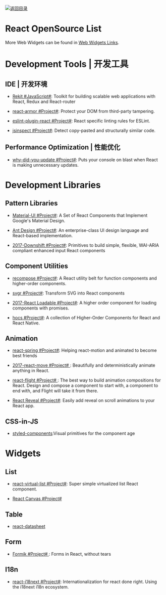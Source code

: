 [![返回目录](https://user-images.githubusercontent.com/5803001/38079637-ff0abcf0-3371-11e8-9b76-ad651620afc7.jpg)](https://github.com/wxyyxc1992/Awesome-Lists)

# React OpenSource List

More Web Widgets can be found in [Web Widgets Links](https://github.com/wxyyxc1992/Awesome-Lists/blob/master/Web/Widgets/Web-Widgets-List.md).

# Development Tools | 开发工具

## IDE | 开发环境

- [Rekit #JavaScript#](https://github.com/supnate/rekit): Toolkit for building scalable web applications with React, Redux and React-router

- [react-armor #Project#](https://github.com/elierotenberg/react-armor): Protect your DOM from third-party tampering.

- [eslint-plugin-react #Project#](https://parg.co/b11): React specific linting rules for ESLint.

- [jsinspect #Project#](https://github.com/danielstjules/jsinspect): Detect copy-pasted and structurally similar code.

## Performance Optimization | 性能优化

- [why-did-you-update #Project#](https://github.com/garbles/why-did-you-update): Puts your console on blast when React is making unnecessary updates.

# Development Libraries

## Pattern Libraries

- [Material-UI #Project#](http://www.material-ui.com/#/): A Set of React Components that Implement Google's Material Design.

* [Ant Design #Project#](https://www.hugedomains.com/domain_profile.cfm?d=ant-design&e=com): An enterprise-class UI design language and React-based implementation.

- [2017-Downshift #Project#](https://medium.com/@kentcdodds/introducing-downshift-for-react-b1de3fca0817): Primitives to build simple, flexible, WAI-ARIA compliant enhanced input React components

## Component Utilities

- [recompose #Project#](https://github.com/acdlite/recompose/blob/master/docs/API.md#withstate): A React utility belt for function components and higher-order components.

- [svgr #Project#](https://github.com/smooth-code/svgr): Transform SVG into React components

* [2017-React Loadable #Project#](https://github.com/thejameskyle/react-loadable): A higher order component for loading components with promises.

* [hocs #Project#](https://github.com/deepsweet/hocs): A collection of Higher-Order Components for React and React Native.

## Animation

- [react-spring #Project#](https://github.com/drcmda/react-spring): Helping react-motion and animated to become best friends

- [2017-react-move #Project# ](https://github.com/tannerlinsley/react-move): Beautifully and deterministically animate anything in React.

- [react-flight #Project# ](https://github.com/jondot/react-flight): The best way to build animation compositions for React. Design and compose a component to start with, a component to end with, and Flight will take it from there.

* [React Reveal #Project#](https://github.com/rnosov/react-reveal): Easily add reveal on scroll animations to your React app.

## CSS-in-JS

- [styled-components](https://github.com/styled-components/styled-components):Visual primitives for the component age

# Widgets

##  List

- [react-virtual-list #Project#](https://github.com/developerdizzle/react-virtual-list): Super simple virtualized list React component.

- [React Canvas #Project#](https://github.com/Flipboard/react-canvas)

## Table

- [react-datasheet](https://nadbm.github.io/react-datasheet/)

## Form

- [Formik #Project# ](https://github.com/jaredpalmer/formik): Forms in React, without tears

## I18n

- [react-i18next #Project#](https://github.com/i18next/react-i18next): Internationalization for react done right. Using the i18next i18n ecosystem.
